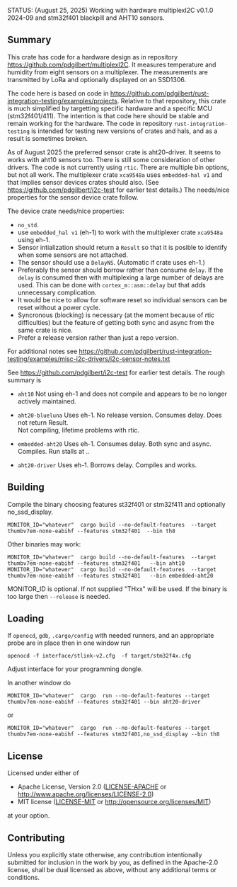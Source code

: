 STATUS: (August 25, 2025) Working with hardware multiplexI2C  v0.1.0 2024-09 and stm32f401 blackpill
 and AHT10 sensors.

## Summary

This crate has code for a hardware design as in repository
https://github.com/pdgilbert/multiplexI2C.
It measures temperature and humidity from eight sensors on a multiplexer. 
The measurements are transmitted by LoRa and optionally displayed on an SSD1306.

The code here is based on code in https://github.com/pdgilbert/rust-integration-testing/examples/projects.
Relative to that repository, this crate is much simplified by targetting specific hardware
and a specific MCU (stm32f401/411). 
The intention is that code here should be stable and remain working for the hardware.
The code in repository `rust-integration-testing` is intended for testing new versions of 
crates and hals, and as a result is sometimes broken.

As of August 2025 the preferred sensor crate is aht20-driver. It seems to works with aht10 sensors too.
There is still some consideration of other drivers. The code is not currently using `rtic`.
There are multiple bin options, but not all work. 
The multiplexer crate `xca9548a` uses `embedded-hal v1` and that implies sensor devices crates should also.
(See https://github.com/pdgilbert/i2c-test for earlier test details.)
The needs/nice properties for the sensor device crate follow.

The device crate needs/nice properties:
 - `no_std`. 
 - use `embedded_hal v1` (eh-1) to work with the multiplexer crate `xca9548a` using eh-1. 
 - Sensor intialization should return a `Result` so that it is posible to identify when some 
    sensors are not attached.
 - The sensor should use a `DelayNS`. (Automatic if crate uses eh-1.)
 - Preferably the sensor should borrow rather than consume `delay`. If the `delay` is
   consumed then with multiplexing a large number of delays are used. This can
   be done with `cortex_m::asm::delay` but that adds unnecessary complication.
 - It would be nice to allow for software reset so individual sensors can be reset without a power cycle.
 - Syncronous (blocking) is necessary (at the moment because of rtic difficulties) but
     the feature of getting both sync and async from the same crate is nice.
 - Prefer a release version rather than just a repo version.

For additional notes see 
https://github.com/pdgilbert/rust-integration-testing/examples/misc-i2c-drivers/i2c-sensor-notes.txt

See https://github.com/pdgilbert/i2c-test for earlier test details. The rough summary is

 - `aht10`  Not using eh-1 and does not compile and appears to be no longer actively maintained.

 - `aht20-blueluna` Uses eh-1. No release version. Consumes delay. Does not return Result.  
              Not compiling, lifetime problems with rtic. 

 - `embedded-aht20` Uses eh-1. Consumes delay. Both sync and async.  Compiles. Run stalls at ..

 - `aht20-driver`   Uses eh-1. Borrows delay. Compiles and works. 



## Building

Compile the binary choosing features st32f401 or stm32f411 and optionally no_ssd_display.
```
MONITOR_ID="whatever"  cargo build --no-default-features  --target thumbv7em-none-eabihf --features stm32f401  --bin th8
```

Other binaries may work:
``` 
MONITOR_ID="whatever"  cargo build --no-default-features  --target thumbv7em-none-eabihf --features stm32f401   --bin aht10
MONITOR_ID="whatever"  cargo build --no-default-features  --target thumbv7em-none-eabihf --features stm32f401   --bin embedded-aht20
```

MONITOR_ID is optional. If not supplied "THxx" will be used. 
If the binary is too large then `--release` is needed.

## Loading

If `openocd`, `gdb`, `.cargo/config` with needed runners, and an appropriate probe are 
in place then in one window run

```
openocd -f interface/stlink-v2.cfg  -f target/stm32f4x.cfg 
```
Adjust interface for your programming dongle.

In another window do
```
MONITOR_ID="whatever"  cargo  run --no-default-features --target thumbv7em-none-eabihf --features stm32f401 --bin aht20-driver
```
or
```
MONITOR_ID="whatever"  cargo  run --no-default-features --target thumbv7em-none-eabihf --features stm32f401,no_ssd_display --bin th8
```


## License

Licensed under either of

 * Apache License, Version 2.0 ([LICENSE-APACHE](LICENSE-APACHE) or
   http://www.apache.org/licenses/LICENSE-2.0)
 * MIT license ([LICENSE-MIT](LICENSE-MIT) or
   http://opensource.org/licenses/MIT)

at your option.

## Contributing

Unless you explicitly state otherwise, any contribution intentionally submitted
for inclusion in the work by you, as defined in the Apache-2.0 license, shall
be dual licensed as above, without any additional terms or conditions.
